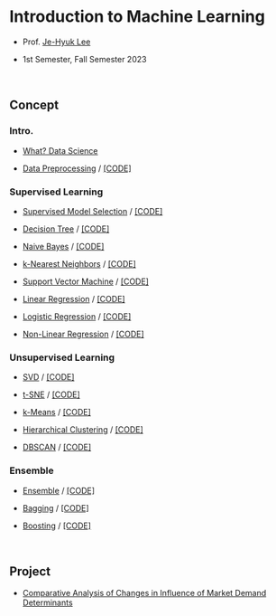# Introduction to Machine Learning

- Prof. [Je-Hyuk Lee](https://github.com/jaylee07)

- 1st Semester, Fall Semester 2023

</br>

## Concept

### Intro.

- [What? Data Science](https://velog.io/@jayarnim/What-Data-Science)

- [Data Preprocessing](https://velog.io/@jayarnim/Data-Preprocessing) / [[CODE]]()

### Supervised Learning

- [Supervised Model Selection](https://velog.io/@jayarnim/Supervised-Model-Selection) / [[CODE]]()

- [Decision Tree]() / [[CODE]]()

- [Naive Bayes](https://velog.io/@jayarnim/Naive-Bayes) / [[CODE]]()

- [k-Nearest Neighbors](https://velog.io/@jayarnim/k-Nearest-Neighbors) / [[CODE]]()

- [Support Vector Machine](https://velog.io/@jayarnim/Support-Vector-Machine) / [[CODE]]()

- [Linear Regression]() / [[CODE]]()

- [Logistic Regression]() / [[CODE]]()

- [Non-Linear Regression]() / [[CODE]]()

### Unsupervised Learning

- [SVD]() / [[CODE]]()

- [t-SNE]() / [[CODE]]()

- [k-Means]() / [[CODE]]()

- [Hierarchical Clustering]() / [[CODE]]()

- [DBSCAN]() / [[CODE]]()

### Ensemble

- [Ensemble]() / [[CODE]]()

- [Bagging]() / [[CODE]]()

- [Boosting]() / [[CODE]]()

</br>

## Project

- [Comparative Analysis of Changes in Influence of Market Demand Determinants](https://github.com/jayarnim/project-Comparative_Analysis_of_Changes_in_Influence_of_Market_Demand_Determinants)
